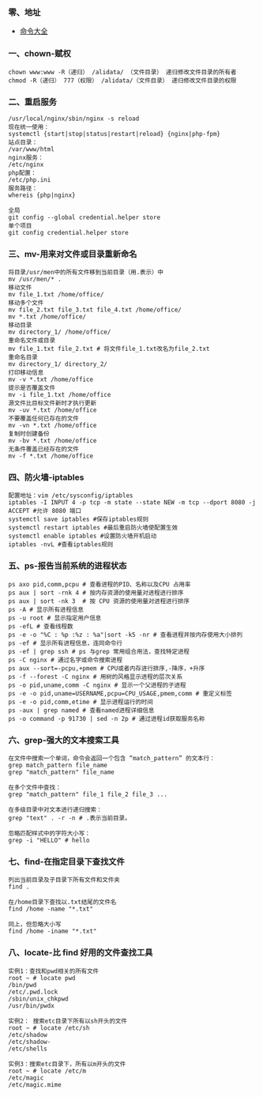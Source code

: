 ### 零、地址
- [命令大全](https://wangchujiang.com/linux-command/)

### 一、chown-赋权
    chown www:www -R（递归） /alidata/ （文件目录） 递归修改文件目录的所有者
    chmod -R（递归） 777（权限） /alidata/（文件目录） 递归修改文件目录的权限

### 二、重启服务
    /usr/local/nginx/sbin/nginx -s reload
    现在统一使用：
    systemctl {start|stop|status|restart|reload} {nginx|php-fpm}
    站点目录：
    /var/www/html
    nginx服务：
    /etc/nginx
    php配置：
    /etc/php.ini
    服务路径：
    whereis {php|nginx}
    
    全局
    git config --global credential.helper store
    单个项目
    git config credential.helper store

### 三、mv-用来对文件或目录重新命名

    将目录/usr/men中的所有文件移到当前目录（用.表示）中
    mv /usr/men/* .
    移动文件
    mv file_1.txt /home/office/
    移动多个文件
    mv file_2.txt file_3.txt file_4.txt /home/office/
    mv *.txt /home/office/
    移动目录
    mv directory_1/ /home/office/
    重命名文件或目录
    mv file_1.txt file_2.txt # 将文件file_1.txt改名为file_2.txt
    重命名目录
    mv directory_1/ directory_2/
    打印移动信息
    mv -v *.txt /home/office
    提示是否覆盖文件
    mv -i file_1.txt /home/office
    源文件比目标文件新时才执行更新
    mv -uv *.txt /home/office
    不要覆盖任何已存在的文件
    mv -vn *.txt /home/office
    复制时创建备份
    mv -bv *.txt /home/office
    无条件覆盖已经存在的文件
    mv -f *.txt /home/office
    
### 四、防火墙-iptables
    配置地址：vim /etc/sysconfig/iptables
    iptables -I INPUT 4 -p tcp -m state --state NEW -m tcp --dport 8080 -j ACCEPT #允许 8080 端口
    systemctl save iptables #保存iptables规则
    systemctl restart iptables #最后重启防火墙使配置生效
    systemctl enable iptables #设置防火墙开机启动
    iptables -nvL #查看iptables规则
    
### 五、ps-报告当前系统的进程状态
    ps axo pid,comm,pcpu # 查看进程的PID、名称以及CPU 占用率
    ps aux | sort -rnk 4 # 按内存资源的使用量对进程进行排序
    ps aux | sort -nk 3  # 按 CPU 资源的使用量对进程进行排序
    ps -A # 显示所有进程信息
    ps -u root # 显示指定用户信息
    ps -efL # 查看线程数
    ps -e -o "%C : %p :%z : %a"|sort -k5 -nr # 查看进程并按内存使用大小排列
    ps -ef # 显示所有进程信息，连同命令行
    ps -ef | grep ssh # ps 与grep 常用组合用法，查找特定进程
    ps -C nginx # 通过名字或命令搜索进程
    ps aux --sort=-pcpu,+pmem # CPU或者内存进行排序,-降序，+升序
    ps -f --forest -C nginx # 用树的风格显示进程的层次关系
    ps -o pid,uname,comm -C nginx # 显示一个父进程的子进程
    ps -e -o pid,uname=USERNAME,pcpu=CPU_USAGE,pmem,comm # 重定义标签
    ps -e -o pid,comm,etime # 显示进程运行的时间
    ps -aux | grep named # 查看named进程详细信息
    ps -o command -p 91730 | sed -n 2p # 通过进程id获取服务名称

### 六、grep-强大的文本搜索工具
    在文件中搜索一个单词，命令会返回一个包含 “match_pattern” 的文本行：
    grep match_pattern file_name
    grep "match_pattern" file_name
    
    在多个文件中查找：
    grep "match_pattern" file_1 file_2 file_3 ...
    
    在多级目录中对文本进行递归搜索：
    grep "text" . -r -n # .表示当前目录。
    
    忽略匹配样式中的字符大小写：
    grep -i "HELLO" # hello

### 七、find-在指定目录下查找文件
    列出当前目录及子目录下所有文件和文件夹
    find .
    
    在/home目录下查找以.txt结尾的文件名
    find /home -name "*.txt"
    
    同上，但忽略大小写
    find /home -iname "*.txt"
    
### 八、locate-比 find 好用的文件查找工具
    实例1：查找和pwd相关的所有文件
    root ~ # locate pwd
    /bin/pwd
    /etc/.pwd.lock
    /sbin/unix_chkpwd
    /usr/bin/pwdx
    
    实例2： 搜索etc目录下所有以sh开头的文件
    root ~ # locate /etc/sh
    /etc/shadow
    /etc/shadow-
    /etc/shells
    
    实例3：搜索etc目录下，所有以m开头的文件
    root ~ # locate /etc/m
    /etc/magic
    /etc/magic.mime
